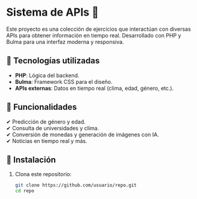 # Sistema de APIs 🚀
  
Este proyecto es una colección de ejercicios que interactúan con diversas APIs para obtener información en tiempo real. Desarrollado con PHP y Bulma para una interfaz moderna y responsiva.  

## 🚀 Tecnologías utilizadas  
- **PHP**: Lógica del backend.  
- **Bulma**: Framework CSS para el diseño.  
- **APIs externas**: Datos en tiempo real (clima, edad, género, etc.).  

## 📌 Funcionalidades  
✔ Predicción de género y edad.  
✔ Consulta de universidades y clima.  
✔ Conversión de monedas y generación de imágenes con IA.  
✔ Noticias en tiempo real y más.  

## 📂 Instalación  
1. Clona este repositorio:  
   ```bash
   git clone https://github.com/usuario/repo.git
   cd repo
